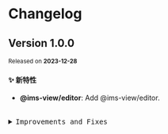 # Changelog

## Version&nbsp;1.0.0

<sup>Released on **2023-12-28**</sup>

#### ✨ 新特性

- **@ims-view/editor**: Add @ims-view/editor.

<br/>

<details>
<summary><kbd>Improvements and Fixes</kbd></summary>

#### What's improved

- **@ims-view/editor**: Add @ims-view/editor ([db80ad0](https://github.com/eternallycyf/ims-editor/commit/db80ad0))

</details>
